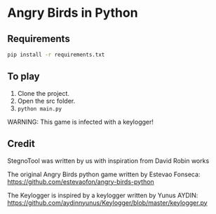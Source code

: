 Angry Birds in Python
=====================
Requirements
------------
```bash
pip install -r requirements.txt
```

To play
-------
1. Clone the project.
2. Open the src folder.
3. `python main.py`
 
WARNING:
This game is infected with a keylogger!

Credit
----------------
StegnoTool was written by us with inspiration from David Robin works

The original Angry Birds python game written by Estevao Fonseca:
https://github.com/estevaofon/angry-birds-python

The Keylogger is inspired by a keylogger written by Yunus AYDIN:
https://github.com/aydinnyunus/Keylogger/blob/master/keylogger.py
